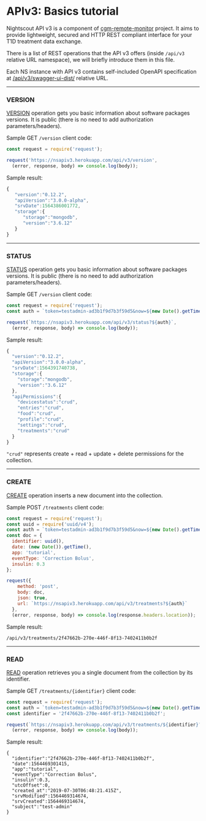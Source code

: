 # APIv3: Basics tutorial

Nightscout API v3 is a component of [cgm-remote-monitor](https://github.com/nightscout/cgm-remote-monitor) project. 
It aims to provide lightweight, secured and HTTP REST compliant interface for your T1D treatment data exchange.

There is a list of REST operations that the API v3 offers (inside `/api/v3` relative URL namespace), we will briefly introduce them in this file.

Each NS instance with API v3 contains self-included OpenAPI specification at [/api/v3/swagger-ui-dist/](https://nsapiv3.herokuapp.com/api/v3/swagger-ui-dist/) relative URL.


---
###  VERSION

[VERSION](https://nsapiv3.herokuapp.com/api/v3/swagger-ui-dist/#/other/get_version) operation gets you basic information about software packages versions.
It is public (there is no need to add authorization parameters/headers).

Sample GET `/version` client code:
```javascript
const request = require('request');

request('https://nsapiv3.herokuapp.com/api/v3/version',
  (error, response, body) => console.log(body));
```
Sample result:
```javascript
{  
   "version":"0.12.2",
   "apiVersion":"3.0.0-alpha",
   "srvDate":1564386001772,
   "storage":{  
      "storage":"mongodb",
      "version":"3.6.12"
   }
}
```


---
###  STATUS

[STATUS](https://nsapiv3.herokuapp.com/api/v3/swagger-ui-dist/#/other/get_status) operation gets you basic information about software packages versions.
It is public (there is no need to add authorization parameters/headers).

Sample GET `/version` client code:
```javascript
const request = require('request');
const auth = `token=testadmin-ad3b1f9d7b3f59d5&now=${new Date().getTime()}`;

request(`https://nsapiv3.herokuapp.com/api/v3/status?${auth}`,
  (error, response, body) => console.log(body));
```
Sample result:
```javascript
{  
  "version":"0.12.2",
  "apiVersion":"3.0.0-alpha",
  "srvDate":1564391740738,
  "storage":{  
    "storage":"mongodb",
    "version":"3.6.12"
  },
  "apiPermissions":{  
    "devicestatus":"crud",
    "entries":"crud",
    "food":"crud",
    "profile":"crud",
    "settings":"crud",
    "treatments":"crud"
  }
}
```
`"crud"` represents create + read + update + delete permissions for the collection.


---
###  CREATE

[CREATE](https://nsapiv3.herokuapp.com/api/v3/swagger-ui-dist/#/generic/post__collection_) operation inserts a new document into the collection.

Sample POST `/treatments` client code:
```javascript
const request = require('request');
const uuid = require('uuid/v4');
const auth = `token=testadmin-ad3b1f9d7b3f59d5&now=${new Date().getTime()}`;
const doc = {
  identifier: uuid(),
  date: (new Date()).getTime(),
  app: 'tutorial',
  eventType: 'Correction Bolus',
  insulin: 0.3
};

request({
    method: 'post',
    body: doc,
    json: true,
    url: `https://nsapiv3.herokuapp.com/api/v3/treatments?${auth}`
  },
  (error, response, body) => console.log(response.headers.location));
```
Sample result:
```
/api/v3/treatments/2f47662b-270e-446f-8f13-7402411b0b2f
```


---
###  READ

[READ](https://nsapiv3.herokuapp.com/api/v3/swagger-ui-dist/#/generic/get__collection___identifier_) operation retrieves you a single document from the collection by its identifier.

Sample GET `/treatments/{identifier}` client code:
```javascript
const request = require('request');
const auth = `token=testadmin-ad3b1f9d7b3f59d5&now=${new Date().getTime()}`;
const identifier = '2f47662b-270e-446f-8f13-7402411b0b2f';

request(`https://nsapiv3.herokuapp.com/api/v3/treatments/${identifier}?${auth}`,
  (error, response, body) => console.log(body));
```
Sample result:
```
{  
  "identifier":"2f47662b-270e-446f-8f13-7402411b0b2f",
  "date":1564469301415,
  "app":"tutorial",
  "eventType":"Correction Bolus",
  "insulin":0.3,
  "utcOffset":0,
  "created_at":"2019-07-30T06:48:21.415Z",
  "srvModified":1564469314674,
  "srvCreated":1564469314674,
  "subject":"test-admin"
}
```

